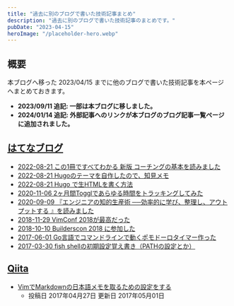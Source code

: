 ```yaml
---
title: "過去に別のブログで書いた技術記事まとめ"
description: "過去に別のブログで書いた技術記事のまとめです。"
pubDate: "2023-04-15"
heroImage: "/placeholder-hero.webp"
---
```


## 概要

本ブログへ移った 2023/04/15 までに他のブログで書いた技術記事を本ページへまとめておきます。  

- **2023/09/11 追記: 一部は本ブログに移しました。**
- **2024/01/14 追記: 外部記事へのリンクが本ブログのブログ記事一覧ページに追加されました。**

## [はてなブログ](https://tkancf.hateblo.jp)

- [2022-08-21 この1冊ですべてわかる 新版 コーチングの基本を読みました](https://tkancf.hateblo.jp/blog/%E3%81%93%E3%81%AE1%E5%86%8A%E3%81%A7%E3%81%99%E3%81%B9%E3%81%A6%E3%82%8F%E3%81%8B%E3%82%8B_%E6%96%B0%E7%89%88_%E3%82%B3%E3%83%BC%E3%83%81%E3%83%B3%E3%82%B0%E3%81%AE%E5%9F%BA%E6%9C%AC%E3%82%92%E8%AA%AD%E3%81%BF%E3%81%BE)
- [2022-08-21 Hugoのテーマを自作したので、知見メモ](https://tkancf.hateblo.jp/blog/hugo-theme-memo)
- [2022-08-21 Hugo で生HTMLを書く方法](https://tkancf.hateblo.jp/blog/hugo-raw-html)
- [2020-11-06 2ヶ月間Togglであらゆる時間をトラッキングしてみた](https://tkancf.hateblo.jp/blog/2%E3%83%B6%E6%9C%88%E9%96%93Toggl%E3%81%A7%E3%81%82%E3%82%89%E3%82%86%E3%82%8B%E6%99%82%E9%96%93%E3%82%92%E3%83%88%E3%83%A9%E3%83%83%E3%82%AD%E3%83%B3%E3%82%B0%E3%81%97%E3%81%A6%E3%81%BF%E3%81%9F)
- [2020-09-09 『エンジニアの知的生産術 ──効率的に学び、整理し、アウトプットする 』を読みました](https://tkancf.hateblo.jp/blog/%E3%80%8E%E3%82%A8%E3%83%B3%E3%82%B8%E3%83%8B%E3%82%A2%E3%81%AE%E7%9F%A5%E7%9A%84%E7%94%9F%E7%94%A3%E8%A1%93_%E2%94%80%E2%94%80%E5%8A%B9%E7%8E%87%E7%9A%84%E3%81%AB%E5%AD%A6%E3%81%B3%E3%80%81%E6%95%B4%E7%90%86%E3%81%97%E3%80%81)
- [2018-11-29 VimConf 2018が最高だった](https://tkancf.hateblo.jp/blog/VimConf_2018)
- [2018-10-10 Builderscon 2018 に参加した](https://tkancf.hateblo.jp/blog/builderscon-2018)
- [2017-06-01 Go言語でコマンドラインで動くポモドーロタイマー作った](https://tkancf.hateblo.jp/blog/gomato)
- [2017-03-30 fish shellの初期設定覚え書き（PATHの設定とか）](https://tkancf.hateblo.jp/blog/2017/03/30)

## [Qiita](https://qiita.com/tkancf)

- [VimでMarkdownの日本語メモを取るための設定をする](https://qiita.com/tkancf/items/e61b7c09def497204628)
  - 投稿日 2017年04月27日 更新日 2017年05月01日
